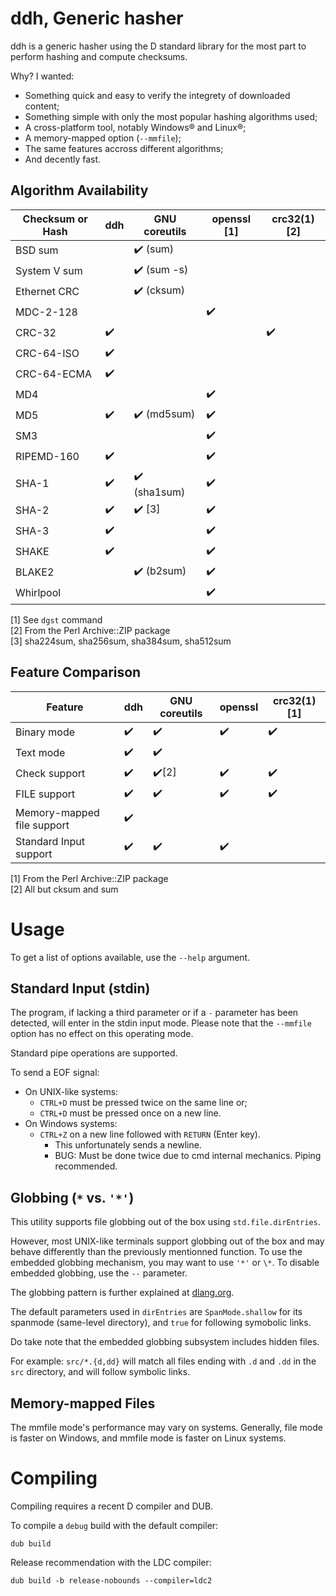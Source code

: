 # ddh, Generic hasher

ddh is a generic hasher using the D standard library for the most part to
perform hashing and compute checksums.

Why? I wanted:
- Something quick and easy to verify the integrety of downloaded content;
- Something simple with only the most popular hashing algorithms used;
- A cross-platform tool, notably Windows®️ and Linux®️;
- A memory-mapped option (`--mmfile`);
- The same features accross different algorithms;
- And decently fast.

## Algorithm Availability

| Checksum or Hash | ddh | GNU coreutils | openssl [1] | crc32(1) [2] |
|---|---|---|---|---|
| BSD sum | | ✔️ (sum) | | |
| System V sum | | ✔️ (sum -s) | | |
| Ethernet CRC | | ✔️ (cksum) | | |
| MDC-2-128 | | | ✔️ | |
| CRC-32 | ✔️ | | | ✔️ |
| CRC-64-ISO | ✔️ | | |
| CRC-64-ECMA | ✔️ | | |
| MD4 | | | ✔️ | |
| MD5 | ✔️ | ✔️ (md5sum) | ✔️ | |
| SM3 | | | ✔️ | |
| RIPEMD-160 | ✔️ | | ✔️ | |
| SHA-1 | ✔️ | ✔️ (sha1sum) | ✔️ | |
| SHA-2 | ✔️ | ✔️ [3] | ✔️ | |
| SHA-3 | ✔️ | | ✔️ | |
| SHAKE | ✔️ | | ✔️ | |
| BLAKE2 | | ✔️ (b2sum) | ✔️ | |
| Whirlpool | | | ✔️ | |

[1] See `dgst` command\
[2] From the Perl Archive::ZIP package\
[3] sha224sum, sha256sum, sha384sum, sha512sum

## Feature Comparison

| Feature | ddh | GNU coreutils | openssl | crc32(1) [1] |
|---|---|---|---|---|
| Binary mode | ✔️ | ✔️ | ✔️ | ✔️ |
| Text mode | ✔️ | ✔️ | | |
| Check support | ✔️ | ✔️[2] | ✔️ | ✔️ |
| FILE support | ✔️ | ✔️ | ✔️ | ✔️ |
| Memory-mapped file support | ✔️ | | | |
| Standard Input support | ✔️ | ✔️ | ✔️ | |

[1] From the Perl Archive::ZIP package\
[2] All but cksum and sum

# Usage

To get a list of options available, use the `--help` argument.

## Standard Input (stdin)

The program, if lacking a third parameter or if a `-` parameter has been
detected, will enter in the stdin input mode. Please note that the `--mmfile`
option has no effect on this operating mode.

Standard pipe operations are supported.

To send a EOF signal:
- On UNIX-like systems:
  - `CTRL+D` must be pressed twice on the same line or;
  - `CTRL+D` must be pressed once on a new line.
- On Windows systems:
  - `CTRL+Z` on a new line followed with `RETURN` (Enter key).
    - This unfortunately sends a newline.
    - BUG: Must be done twice due to cmd internal mechanics. Piping recommended.

## Globbing (`*` vs. `'*'`)

This utility supports file globbing out of the box using `std.file.dirEntries`.

However, most UNIX-like terminals support globbing out of the box and may
behave differently than the previously mentionned function. To use the embedded
globbing mechanism, you may want to use `'*'` or `\*`. To disable embedded
globbing, use the `--` parameter.

The globbing pattern is further explained at
[dlang.org](https://dlang.org/phobos/std_path.html#.globMatch).

The default parameters used in `dirEntries` are `SpanMode.shallow` for its
spanmode (same-level directory), and `true` for following symobolic links.

Do take note that the embedded globbing subsystem includes hidden files.

For example: `src/*.{d,dd}` will match all files ending with `.d`
and `.dd` in the `src` directory, and will follow symbolic links.

## Memory-mapped Files

The mmfile mode's performance may vary on systems. Generally, file mode is
faster on Windows, and mmfile mode is faster on Linux systems.

# Compiling

Compiling requires a recent D compiler and DUB.

To compile a `debug` build with the default compiler:
```
dub build
```

Release recommendation with the LDC compiler:
```
dub build -b release-nobounds --compiler=ldc2
```